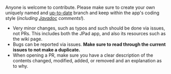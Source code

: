 Anyone is welcome to contribute. Please make sure to create your own uniquely named and [up-to-date](https://docs.github.com/en/pull-requests/collaborating-with-pull-requests/working-with-forks/syncing-a-fork) branch and keep within the app's coding style (*including [Javadoc](https://www.oracle.com/uk/technical-resources/articles/java/javadoc-tool.html) comments!*). 

- Very minor changes, such as typos and such should be done via issues, not PRs. This includes both the JPad app, and also its resources such as the wiki page.
- Bugs can be reported via issues. **Make sure to read through the current issues to not make a duplicate.**
- When opening a PR, make sure you have a clear description of the contents changed, modified, added, or removed and an explanation as to why.
